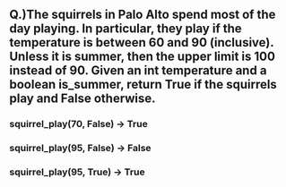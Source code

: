 ## Q.)The squirrels in Palo Alto spend most of the day playing. In particular, they play if the temperature is between 60 and 90 (inclusive). Unless it is summer, then the upper limit is 100 instead of 90. Given an int temperature and a boolean is_summer, return True if the squirrels play and False otherwise.

### squirrel_play(70, False) → True

### squirrel_play(95, False) → False

### squirrel_play(95, True) → True
